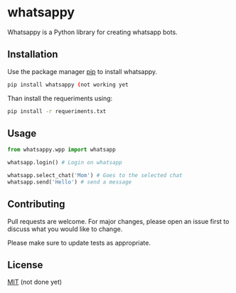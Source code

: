 # whatsappy

Whatsappy is a Python library for creating whatsapp bots.

## Installation

Use the package manager [pip](https://pip.pypa.io/en/stable/) to install whatsappy.

```bash
pip install whatsappy (not working yet
```

Than install the requeriments using:
```bash
pip install -r requeriments.txt
```

## Usage

```python
from whatsappy.wpp import whatsapp

whatsapp.login() # Login on whatsapp

whatsapp.select_chat('Mom') # Goes to the selected chat
whatsapp.send('Hello') # send a message
```

## Contributing
Pull requests are welcome. For major changes, please open an issue first to discuss what you would like to change.

Please make sure to update tests as appropriate.

## License
[MIT](https://choosealicense.com/licenses/mit/) (not done yet)